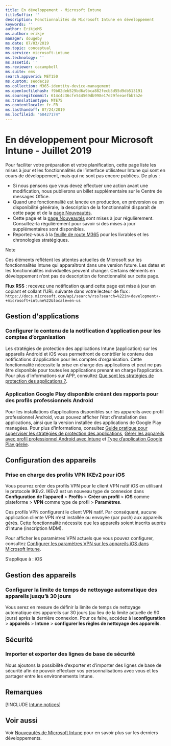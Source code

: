 ```yaml
---
title: En développement - Microsoft Intune
titleSuffix: ''
description: Fonctionnalités de Microsoft Intune en développement
keywords: ''
author: ErikjeMS
ms.author: erikje
manager: dougeby
ms.date: 07/03/2019
ms.topic: conceptual
ms.service: microsoft-intune
ms.technology: ''
ms.assetid: ''
ms.reviewer: cacampbell
ms.suite: ems
search.appverid: MET150
ms.custom: seodec18
ms.collection: M365-identity-device-management
ms.openlocfilehash: f9b02deb529bd6a9bca882fecb3d55d9db513191
ms.sourcegitcommit: 614c4c36cfe544569db998e17e29feeaefbb7a2e
ms.translationtype: MTE75
ms.contentlocale: fr-FR
ms.lasthandoff: 07/24/2019
ms.locfileid: "68427174"
---
```

# <a name="in-development-for-microsoft-intune---july-2019"></a>En développement pour Microsoft Intune - Juillet 2019

Pour faciliter votre préparation et votre planification, cette page liste les mises à jour et les fonctionnalités de l’interface utilisateur Intune qui sont en cours de développement, mais qui ne sont pas encore publiées. De plus :

- Si nous pensons que vous devez effectuer une action avant une modification, nous publierons un billet supplémentaire sur le Centre de messages Office.
- Quand une fonctionnalité est lancée en production, en préversion ou en disponibilité générale, la description de la fonctionnalité disparaît de cette page et de la [page Nouveautés](whats-new.md).
- Cette page et la [page Nouveautés](whats-new.md) sont mises à jour régulièrement. Consultez-la régulièrement pour savoir si des mises à jour supplémentaires sont disponibles.
- Reportez-vous à la [feuille de route M365](https://www.microsoft.com/microsoft-365/roadmap?rtc=2&filters=EMS) pour les livrables et les chronologies stratégiques.

> [!Note]
> Ces éléments reflètent les attentes actuelles de Microsoft sur les fonctionnalités Intune qui apparaîtront dans une version future. Les dates et les fonctionnalités individuelles peuvent changer. Certains éléments en développement n’ont pas de description de fonctionnalité sur cette page.

**Flux RSS** : recevez une notification quand cette page est mise à jour en copiant et collant l’URL suivante dans votre lecteur de flux : `https://docs.microsoft.com/api/search/rss?search=%22in+development+-+microsoft+intune%22&locale=en-us`

<!--
## What's coming to Intune in the Azure portal 
## What's coming to Intune apps
## Notices
-->

<!-- Common categories:  
#### App management
#### Device configuration
#### Device enrollment
#### Device management
#### Intune apps
#### Monitor and troubleshoot
#### Role-based access control
#### Security

-->
 
<!-- ***********************************************-->
## <a name="app-management"></a>Gestion d'applications

### <a name="configure-app-notification-content-for-organization-accounts----2576686---"></a>Configurer le contenu de la notification d’application pour les comptes d’organisation <!-- 2576686 -->
Les stratégies de protection des applications Intune (application) sur les appareils Android et iOS vous permettront de contrôler le contenu des notifications d’application pour les comptes d’organisation. Cette fonctionnalité nécessite la prise en charge des applications et peut ne pas être disponible pour toutes les applications prenant en charge l’application. Pour plus d’informations sur APP, consultez [Que sont les stratégies de protection des applications ?](app-protection-policy.md).

### <a name="available-google-play-app-reporting-for-android-work-profiles----3041956----"></a>Application Google Play disponible créant des rapports pour des profils professionnels Android <!-- 3041956  -->
Pour les installations d’applications disponibles sur les appareils avec profil professionnel Android, vous pouvez afficher l’état d’installation des applications, ainsi que la version installée des applications de Google Play managées. Pour plus d’informations, consultez [Guide pratique pour superviser les stratégies de protection des applications](app-protection-policies-monitor.md), [Gérer les appareils avec profil professionnel Android avec Intune](android-enterprise-overview.md) et [Type d’application Google Play gérée](apps-add-android-for-work.md#managed-google-play-app-type).

<!-- ***********************************************-->
## <a name="device-configuration"></a>Configuration des appareils

### <a name="support-for-ikev2-vpn-profiles-for-ios----1943438---"></a>Prise en charge des profils VPN IKEv2 pour iOS <!-- 1943438 -->
Vous pourrez créer des profils VPN pour le client VPN natif iOS en utilisant le protocole IKEv2. IKEv2 est un nouveau type de connexion dans **Configuration de l’appareil** > **Profils** > **Créer un profil** > **iOS** comme plateforme > **VPN** comme type de profil > **Paramètres**.

Ces profils VPN configurent le client VPN natif. Par conséquent, aucune application cliente VPN n’est installée ou envoyée (par push) aux appareils gérés. Cette fonctionnalité nécessite que les appareils soient inscrits auprès d’Intune (inscription MDM).

Pour afficher les paramètres VPN actuels que vous pouvez configurer, consultez [Configurer les paramètres VPN sur les appareils iOS dans Microsoft Intune](vpn-settings-ios.md).

S’applique à : iOS


<!-- ***********************************************-->
## <a name="device-management"></a>Gestion des appareils

### <a name="configure-automatic-device-clean-up-time-limit-down-to-30-days---4231059----"></a>Configurer la limite de temps de nettoyage automatique des appareils jusqu’à 30 jours <!--4231059  -->
Vous serez en mesure de définir la limite de temps de nettoyage automatique des appareils sur 30 jours (au lieu de la limite actuelle de 90 jours) après la dernière connexion. Pour ce faire, accédez à la**configuration** > **appareils** >  **Intune** > **configurer les règles de nettoyage des appareils**.

<!-- ***********************************************-->
## <a name="security"></a>Sécurité

### <a name="import-and-export-security-baselines------3408610------------"></a>Importer et exporter des lignes de base de sécurité    <!--3408610          -->  
Nous ajoutons la possibilité d’exporter et d’importer des lignes de base de sécurité afin de pouvoir effectuer vos personnalisations avec vous et les partager entre les environnements Intune.


<!-- ***********************************************-->
## <a name="notices"></a>Remarques

[!INCLUDE [Intune notices](./includes/intune-notices.md)]

## <a name="see-also"></a>Voir aussi
Voir [Nouveautés de Microsoft Intune](whats-new.md) pour en savoir plus sur les derniers développements.


